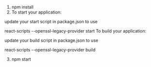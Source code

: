 1. npm install
2. To start your application:

update your start script in package.json to use

react-scripts --openssl-legacy-provider start
To build your application:

update your build script in package.json to use

react-scripts --openssl-legacy-provider build

3. npm start
